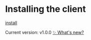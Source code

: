 # Installing the client

[install](../../../commont/install.md ':include')

Current version: v1.0.0 [✨ What's new?](https://github.com/wonder-light/glidea/releases)
